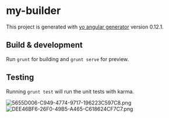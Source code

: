 # my-builder

This project is generated with [yo angular generator](https://github.com/yeoman/generator-angular)
version 0.12.1.

## Build & development

Run `grunt` for building and `grunt serve` for preview.

## Testing

Running `grunt test` will run the unit tests with karma.

![5655D006-C949-4774-9717-196223C597C8.png](https://bitbucket.org/repo/RkobXz/images/1953779442-5655D006-C949-4774-9717-196223C597C8.png)
![DEE46BF6-26F0-49B5-A465-C618624CF7C7.png](https://bitbucket.org/repo/RkobXz/images/1466278894-DEE46BF6-26F0-49B5-A465-C618624CF7C7.png)